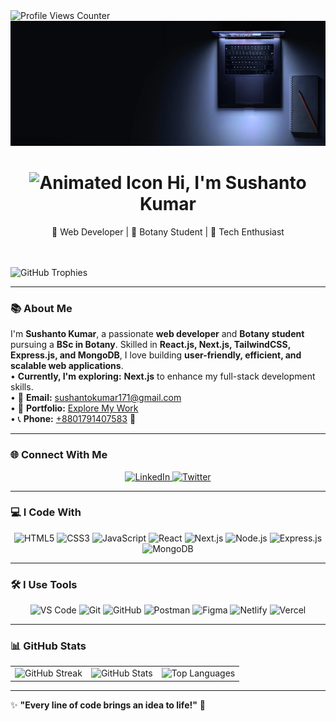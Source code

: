 <div>
   <img src="https://komarev.com/ghpvc/?username=Sushanto171&label=Profile%20Views&color=0e75b6&style=flat-square" alt="Profile Views Counter"/>
   <br/>
   
  <img height="200" src="https://raw.githubusercontent.com/Sushanto171/Sushanto171/main/github_initial.png" />
<h1 align="center"> 
  <img src="https://media.giphy.com/media/26gR2GZg0mlqvpfzK/giphy.gif" alt="Animated Icon" width="40" height="40" /> 
  Hi, I'm <strong>Sushanto Kumar</strong>
</h1>
  <p align="center" >🚀 Web Developer | 🌿 Botany Student | 🌟 Tech Enthusiast </p>
  <br/>
  <br/>
  <img src="https://github-profile-trophy.vercel.app/?username=Sushanto171&theme=onedark&no-frame=false&margin-w=10" alt="GitHub Trophies" />
</div>

---

### 📚 **About Me**  
I'm **Sushanto Kumar**, a passionate **web developer** and **Botany student** pursuing a **BSc in Botany**. Skilled in **React.js, Next.js, TailwindCSS, Express.js, and MongoDB**, I love building **user-friendly, efficient, and scalable web applications**.
<br/>
• **Currently, I'm exploring:** **Next.js** to enhance my full-stack development skills.  
• 📧 **Email:** [sushantokumar171@gmail.com](mailto:sushantokumar171@gmail.com)  
• 🔗 **Portfolio:** [Explore My Work](https://sushanto-kumar.netlify.app/)  
• 📞 **Phone:** <a href="tel:+8801791407583">+8801791407583</a> 🚀

---

### 🌐 **Connect With Me**
<p align="center">
  <a href="https://www.linkedin.com/in/sushanto-kumar171/" target="_blank">
    <img src="https://img.shields.io/badge/LinkedIn-blue?style=for-the-badge&logo=linkedin" alt="LinkedIn"/>
  </a>
  <a href="https://x.com/sushanto171" target="_blank">
    <img src="https://img.shields.io/badge/Twitter-black?style=for-the-badge&logo=twitter" alt="Twitter"/>
  </a>
</p>

---

### 💻 I Code With  
<p align="center">
  <img src="https://img.shields.io/badge/HTML5-E34F26?style=for-the-badge&logo=html5&logoColor=white" alt="HTML5" />
  <img src="https://img.shields.io/badge/CSS3-1572B6?style=for-the-badge&logo=css3&logoColor=white" alt="CSS3" />
  <img src="https://img.shields.io/badge/JavaScript-F7DF1E?style=for-the-badge&logo=javascript&logoColor=black" alt="JavaScript" />
  <img src="https://img.shields.io/badge/React-61DAFB?style=for-the-badge&logo=react&logoColor=black" alt="React" />
  <img src="https://img.shields.io/badge/Next.js-000000?style=for-the-badge&logo=next.js&logoColor=white" alt="Next.js" />
  <img src="https://img.shields.io/badge/Node.js-339933?style=for-the-badge&logo=node.js&logoColor=white" alt="Node.js" />
  <img src="https://img.shields.io/badge/Express.js-000000?style=for-the-badge&logo=express&logoColor=white" alt="Express.js" />
  <img src="https://img.shields.io/badge/MongoDB-47A248?style=for-the-badge&logo=mongodb&logoColor=white" alt="MongoDB" />
</p>

---

### 🛠️ **I Use Tools**
<p align="center">
  <img src="https://img.shields.io/badge/VS%20Code-007ACC?style=for-the-badge&logo=visual-studio-code&logoColor=white" alt="VS Code" />
  <img src="https://img.shields.io/badge/Git-F05032?style=for-the-badge&logo=git&logoColor=white" alt="Git" />
  <img src="https://img.shields.io/badge/GitHub-181717?style=for-the-badge&logo=github&logoColor=white" alt="GitHub" />
  <img src="https://img.shields.io/badge/Postman-FF6C37?style=for-the-badge&logo=postman&logoColor=white" alt="Postman" />
  <img src="https://img.shields.io/badge/Figma-F24E1E?style=for-the-badge&logo=figma&logoColor=white" alt="Figma" />
  <img src="https://img.shields.io/badge/Netlify-00C7B7?style=for-the-badge&logo=netlify&logoColor=white" alt="Netlify" />
  <img src="https://img.shields.io/badge/Vercel-000000?style=for-the-badge&logo=vercel&logoColor=white" alt="Vercel" />
</p>

---

### 📊 **GitHub Stats**
<div align="center">
  <table>
    <tr>
      <td>
        <img src="https://github-readme-streak-stats.herokuapp.com/?user=Sushanto171&theme=radical" alt="GitHub Streak"/>
      </td>
      <td>
        <img src="https://github-readme-stats.vercel.app/api?username=Sushanto171&show_icons=true&theme=radical" alt="GitHub Stats"/>
      </td>
      <td>
        <img src="https://github-readme-stats.vercel.app/api/top-langs/?username=Sushanto171&layout=compact&theme=radical" alt="Top Languages"/>
      </td>
    </tr>
  </table>
</div>


---

✨ **"Every line of code brings an idea to life!"** 🚀
